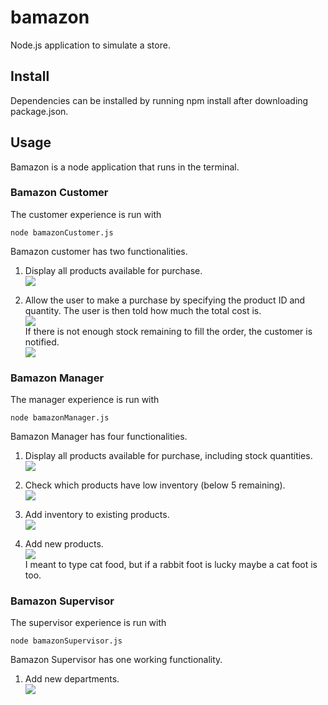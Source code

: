 # bamazon
Node.js application to simulate a store.

## Install
Dependencies can be installed by running npm install after downloading package.json.

## Usage
Bamazon is a node application that runs in the terminal. 

### Bamazon Customer
The customer experience is run with 
```
node bamazonCustomer.js
```
Bamazon customer has two functionalities.
 
1. Display all products available for purchase.  
![](https://im.ezgif.com/tmp/ezgif-1-fd68b4ed2a8f.gif)  

2. Allow the user to make a purchase by specifying the product ID and quantity. The user is then told how much the total cost is.  
![](https://im.ezgif.com/tmp/ezgif-1-451ea75ed890.gif)  
If there is not enough stock remaining to fill the order, the customer is notified.  
![](https://im.ezgif.com/tmp/ezgif-1-3b9aba0b602b.gif)  

### Bamazon Manager
The manager experience is run with 
```
node bamazonManager.js
```

Bamazon Manager has four functionalities.

1. Display all products available for purchase, including stock quantities.  
![](https://im.ezgif.com/tmp/ezgif-1-a9ace6624898.gif)

2. Check which products have low inventory (below 5 remaining).  
![](https://im.ezgif.com/tmp/ezgif-1-274563a4646f.gif)

3. Add inventory to existing products.  
![](https://im.ezgif.com/tmp/ezgif-1-cd6bbc1d0a72.gif)

4. Add new products.  
![](https://im.ezgif.com/tmp/ezgif-1-f7063b48387b.gif)  
I meant to type cat food, but if a rabbit foot is lucky maybe a cat foot is too.

### Bamazon Supervisor
The supervisor experience is run with 
```
node bamazonSupervisor.js
```

Bamazon Supervisor has one working functionality.
 
1. Add new departments.  
![](https://im.ezgif.com/tmp/ezgif-1-f762fafb17b4.gif)
